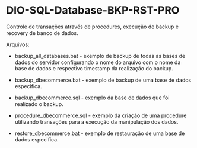 # DIO-SQL-Database-BKP-RST-PRO
Controle de transações através de procedures, execução de backup e recovery de banco de dados.

Arquivos:

- backup_all_databases.bat - exemplo de backup de todas as bases de dados do servidor configurando o nome do arquivo com o nome da base de dados e respectivo timestamp da realização do backup.

- backup_dbecommerce.bat - exemplo de backup de uma base de dados especifica.

- backup_dbecommerce.sql - exemplo da base de dados que foi realizado o backup.

- procedure_dbecommerce.sql - exemplo da criação de uma procedure utilizando transações para a execução da manipulação dos dados.

- restore_dbecommerce.bat - exemplo de restauração de uma base de dados especifica.
